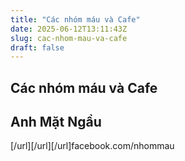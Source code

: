 ```yaml
---
title: "Các nhóm máu và Cafe"
date: 2025-06-12T13:11:43Z
slug: cac-nhom-mau-va-cafe
draft: false
---
```


## Các nhóm máu và Cafe

## Anh Mặt Ngầu

[/url][/url][/url]​facebook.com/nhommau​